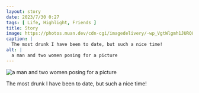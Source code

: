 ```yaml
---
layout: story
date: 2023/7/30 0:27
tags: [ Life, Highlight, Friends ]
title: Story
image: https://photos.muan.dev/cdn-cgi/imagedelivery/-wp_VgtWlgmh1JURQ8t1mg/ca1d4a30-3410-4955-8ffa-39e28751e000/public
caption: |
  The most drunk I have been to date, but such a nice time!
alt: |
  a man and two women posing for a picture
---
```


![a man and two women posing for a picture](https://photos.muan.dev/cdn-cgi/imagedelivery/-wp_VgtWlgmh1JURQ8t1mg/ca1d4a30-3410-4955-8ffa-39e28751e000/public)

The most drunk I have been to date, but such a nice time!
